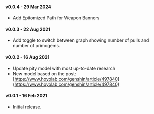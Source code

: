 #### v0.0.4 - 29 Mar 2024
* Add Epitomized Path for Weapon Banners

#### v0.0.3 - 22 Aug 2021
* Add toggle to switch between graph showing number of pulls and number of primogems.

#### v0.0.2 - 16 Aug 2021
* Update pity model with most up-to-date research
* New model based on the post: [https://www.hoyolab.com/genshin/article/497840](https://www.hoyolab.com/genshin/article/497840)

#### v0.0.1 - 16 Feb 2021

* Initial release.
